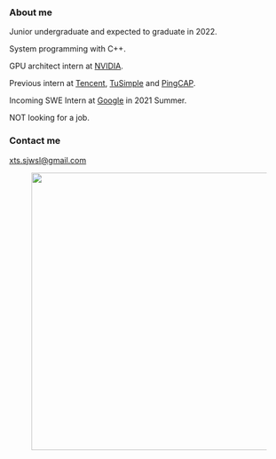 ### About me

Junior undergraduate and expected to graduate in 2022.

System programming with C++.

GPU architect intern at [NVIDIA](https://github.com/NVIDIA).

Previous intern at [Tencent](https://github.com/Tencent), [TuSimple](https://github.com/TuSimple) and [PingCAP](https://github.com/PingCAP).

Incoming SWE Intern at [Google](https://github.com/Google) in 2021 Summer.

NOT looking for a job.

### Contact me

xts.sjwsl@gmail.com

<figure><img align=center width=800 height=500 src="https://wakatime.com/share/@sjwsl/f0954cfd-e258-44df-9a4a-e8f73e0cd33a.svg"></img></figure>
